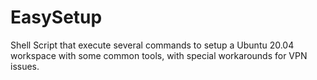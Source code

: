 # EasySetup
Shell Script that execute several commands to setup a Ubuntu 20.04 workspace with some common tools, with special workarounds for VPN issues.

